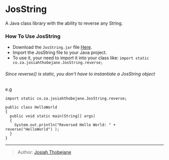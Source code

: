 # JosString
A Java class library with the ability to reverse any String.

### How To Use JosString
  - Download the ```JosString.jar``` file [Here](https://github.com/JosiahThobejane/JosString/releases/download/v1.0-beta/JosString.jar).
  - Import the JosString file to your Java project.
  - To use it, your need to import it into your class like: ``` import static co.za.josiahthobejane.JosString.reverse; ```
  
  ###### Since reverse() is static, you don't have to instantiate a JosString object
  e.g 
  
    import static co.za.josiahthobejane.JosString.reverse;
    
    public class HelloWorld
    {
      public void static main(String[] args)
      {
        System.out.println("Reversed Hello World: " + reverse("HelloWorld") );
      }
    }
  
  ---
  > Author: [Josiah Thobejane](https://twitter.com/josiahthobejane)
